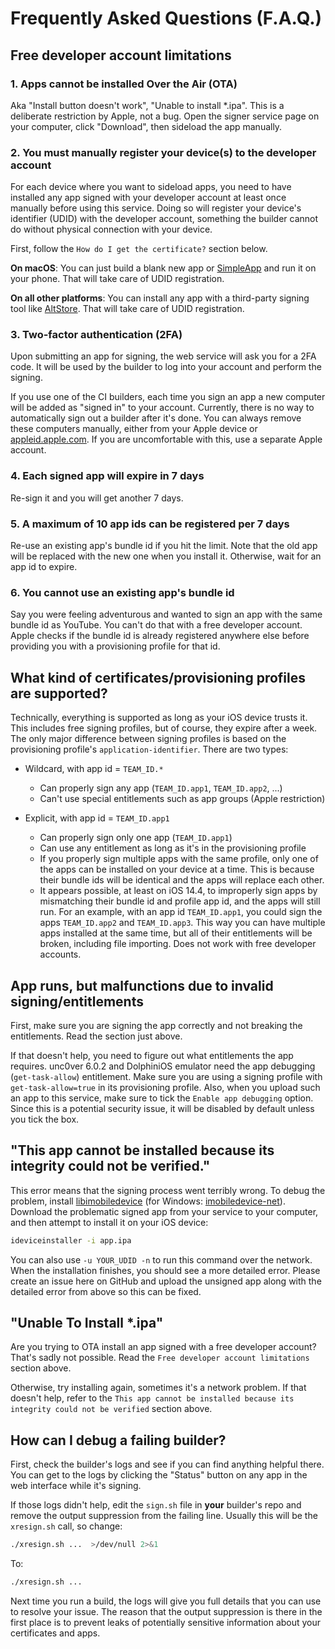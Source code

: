 # Frequently Asked Questions (F.A.Q.)

## Free developer account limitations

### 1. Apps cannot be installed Over the Air (OTA)

Aka "Install button doesn't work", "Unable to install \*.ipa". This is a deliberate restriction by Apple, not a bug. Open the signer service page on your computer, click "Download", then sideload the app manually.

### 2. You must manually register your device(s) to the developer account

For each device where you want to sideload apps, you need to have installed any app signed with your developer account at least once manually before using this service. Doing so will register your device's identifier (UDID) with the developer account, something the builder cannot do without physical connection with your device.

First, follow the `How do I get the certificate?` section below.

**On macOS**: You can just build a blank new app or [SimpleApp](https://github.com/SignTools/ios-signer-ci/tree/master/SimpleApp) and run it on your phone. That will take care of UDID registration.

**On all other platforms**: You can install any app with a third-party signing tool like [AltStore](https://altstore.io/). That will take care of UDID registration.

### 3. Two-factor authentication (2FA)

Upon submitting an app for signing, the web service will ask you for a 2FA code. It will be used by the builder to log into your account and perform the signing.

If you use one of the CI builders, each time you sign an app a new computer will be added as "signed in" to your account. Currently, there is no way to automatically sign out a builder after it's done. You can always remove these computers manually, either from your Apple device or [appleid.apple.com](https://appleid.apple.com/). If you are uncomfortable with this, use a separate Apple account.

### 4. Each signed app will expire in 7 days

Re-sign it and you will get another 7 days.

### 5. A maximum of 10 app ids can be registered per 7 days

Re-use an existing app's bundle id if you hit the limit. Note that the old app will be replaced with the new one when you install it. Otherwise, wait for an app id to expire.

### 6. You cannot use an existing app's bundle id

Say you were feeling adventurous and wanted to sign an app with the same bundle id as YouTube. You can't do that with a free developer account. Apple checks if the bundle id is already registered anywhere else before providing you with a provisioning profile for that id.

## What kind of certificates/provisioning profiles are supported?

Technically, everything is supported as long as your iOS device trusts it. This includes free signing profiles, but of course, they expire after a week. The only major difference between signing profiles is based on the provisioning profile's `application-identifier`. There are two types:

- Wildcard, with app id = `TEAM_ID.*`

  - Can properly sign any app (`TEAM_ID.app1`, `TEAM_ID.app2`, ...)
  - Can't use special entitlements such as app groups (Apple restriction)

- Explicit, with app id = `TEAM_ID.app1`
  - Can properly sign only one app (`TEAM_ID.app1`)
  - Can use any entitlement as long as it's in the provisioning profile
  - If you properly sign multiple apps with the same profile, only one of the apps can be installed on your device at a time. This is because their bundle ids will be identical and the apps will replace each other.
  - It appears possible, at least on iOS 14.4, to improperly sign apps by mismatching their bundle id and profile app id, and the apps will still run. For an example, with an app id `TEAM_ID.app1`, you could sign the apps `TEAM_ID.app2` and `TEAM_ID.app3`. This way you can have multiple apps installed at the same time, but all of their entitlements will be broken, including file importing. Does not work with free developer accounts.

## App runs, but malfunctions due to invalid signing/entitlements

First, make sure you are signing the app correctly and not breaking the entitlements. Read the section just above.

If that doesn't help, you need to figure out what entitlements the app requires. unc0ver 6.0.2 and DolphiniOS emulator need the app debugging (`get-task-allow`) entitlement. Make sure you are using a signing profile with `get-task-allow=true` in its provisioning profile. Also, when you upload such an app to this service, make sure to tick the `Enable app debugging` option. Since this is a potential security issue, it will be disabled by default unless you tick the box.

## "This app cannot be installed because its integrity could not be verified."

This error means that the signing process went terribly wrong. To debug the problem, install [libimobiledevice](https://libimobiledevice.org/) (for Windows: [imobiledevice-net](https://github.com/libimobiledevice-win32/imobiledevice-net)). Download the problematic signed app from your service to your computer, and then attempt to install it on your iOS device:

```bash
ideviceinstaller -i app.ipa
```

You can also use `-u YOUR_UDID -n` to run this command over the network. When the installation finishes, you should see a more detailed error. Please create an issue here on GitHub and upload the unsigned app along with the detailed error from above so this can be fixed.

## "Unable To Install \*.ipa"

Are you trying to OTA install an app signed with a free developer account? That's sadly not possible. Read the `Free developer account limitations` section above.

Otherwise, try installing again, sometimes it's a network problem. If that doesn't help, refer to the `This app cannot be installed because its integrity could not be verified` section above.

## How can I debug a failing builder?

First, check the builder's logs and see if you can find anything helpful there. You can get to the logs by clicking the "Status" button on any app in the web interface while it's signing.

If those logs didn't help, edit the `sign.sh` file in **your** builder's repo and remove the output suppression from the failing line. Usually this will be the `xresign.sh` call, so change:

```bash
./xresign.sh ...  >/dev/null 2>&1
```

To:

```bash
./xresign.sh ...
```

Next time you run a build, the logs will give you full details that you can use to resolve your issue. The reason that the output suppression is there in the first place is to prevent leaks of potentially sensitive information about your certificates and apps.
